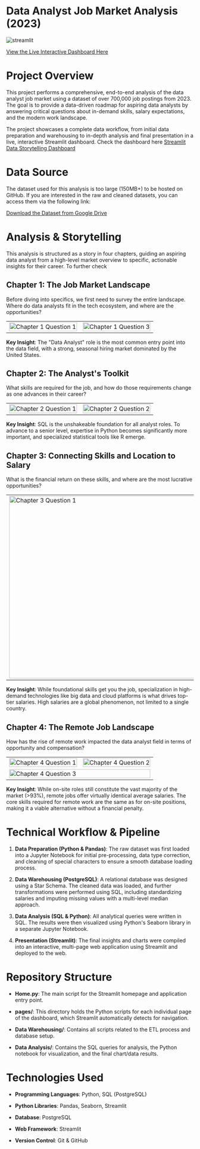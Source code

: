 # Data Analyst Job Market Analysis (2023)
![streamlit](https://github.com/user-attachments/assets/e036a02a-e882-40fc-b68c-67d22bbd8fc3)

[View the Live Interactive Dashboard Here](https://datajobsqlproject.streamlit.app/)
# Project Overview
This project performs a comprehensive, end-to-end analysis of the data analyst job market using a dataset of over 700,000 job postings from 2023. The goal is to provide a data-driven roadmap for aspiring data analysts by answering critical questions about in-demand skills, salary expectations, and the modern work landscape.

The project showcases a complete data workflow, from initial data preparation and warehousing to in-depth analysis and final presentation in a live, interactive Streamlit dashboard. Check the dashboard here [Streamlit Data Storytelling Dashboard](https://datajobsqlproject.streamlit.app/)

# Data Source
The dataset used for this analysis is too large (150MB+) to be hosted on GitHub. If you are interested in the raw and cleaned datasets, you can access them via the following link:

[Download the Dataset from Google Drive](https://drive.google.com/drive/u/0/folders/1rSHk8MFsiWnKlHMHfdDjwWKCCqGNd-Pz)

# Analysis & Storytelling
This analysis is structured as a story in four chapters, guiding an aspiring data analyst from a high-level market overview to specific, actionable insights for their career. To further check

## Chapter 1: The Job Market Landscape
Before diving into specifics, we first need to survey the entire landscape. Where do data analysts fit in the tech ecosystem, and where are the opportunities?
<table>
<tr>
<td><img width="100%" alt="Chapter 1 Question 1" src="https://github.com/user-attachments/assets/695f2d6d-690c-475d-ba78-4943a8cbfcf4" /></td>
<td><img width="100%" alt="Chapter 1 Question 3" src="https://github.com/user-attachments/assets/aa2aadda-4270-4308-87be-9184d3e4f74d" /></td>
</tr>
</table>

**Key Insight**: The "Data Analyst" role is the most common entry point into the data field, with a strong, seasonal hiring market dominated by the United States.

## Chapter 2: The Analyst's Toolkit
What skills are required for the job, and how do those requirements change as one advances in their career?
<table>
<tr>
<td><img width="100%" alt="Chapter 2 Question 1" src="https://github.com/user-attachments/assets/af65ad5d-121f-47e1-bb8d-48b6d38c4db1" /></td>
<td><img width="100%" alt="Chapter 2 Question 2" src="https://github.com/user-attachments/assets/39c6dd07-7c73-441a-a504-d442f2dabf1a" /></td>
</tr>
</table>

**Key Insight**: SQL is the unshakeable foundation for all analyst roles. To advance to a senior level, expertise in Python becomes significantly more important, and specialized statistical tools like R emerge.

## Chapter 3: Connecting Skills and Location to Salary
What is the financial return on these skills, and where are the most lucrative opportunities?
<table>
<tr>
<td><img width="989" height="490" alt="Chapter 3 Question 1" src="https://github.com/user-attachments/assets/676cc572-22da-4ad5-9604-9cb743934fd5" /></td>
<td><img width="990" height="490" alt="Chapter 3 Question 2" src="https://github.com/user-attachments/assets/af4ccac1-b11d-4761-bce2-7147053e0b66" /></td>
</tr>
</table>

**Key Insight**: While foundational skills get you the job, specialization in high-demand technologies like big data and cloud platforms is what drives top-tier salaries. High salaries are a global phenomenon, not limited to a single country.

## Chapter 4: The Remote Job Landscape
How has the rise of remote work impacted the data analyst field in terms of opportunity and compensation?
<table>
<tr>
<td><img width="100%" alt="Chapter 4 Question 1" src="https://github.com/user-attachments/assets/12074bf3-fc0c-4b4b-ac21-b1d125b4979d" /></td>
<td><img width="100%" alt="Chapter 4 Question 2" src="https://github.com/user-attachments/assets/8d000757-a6bd-4d12-a4a6-bbabe9326ca7" /></td>
</tr>
<tr>
<td colspan="2"><img width="100%" alt="Chapter 4 Question 3" src="https://github.com/user-attachments/assets/81ed0732-ba73-4835-a167-d02d8f358590" /></td>
</tr>
</table>

**Key Insight**: While on-site roles still constitute the vast majority of the market (>93%), remote jobs offer virtually identical average salaries. The core skills required for remote work are the same as for on-site positions, making it a viable alternative without a financial penalty.

# Technical Workflow & Pipeline
1. **Data Preparation (Python & Pandas)**: The raw dataset was first loaded into a Jupyter Notebook for initial pre-processing, data type correction, and cleaning of special characters to ensure a smooth database loading process.

2. **Data Warehousing (PostgreSQL)**: A relational database was designed using a Star Schema. The cleaned data was loaded, and further transformations were performed using SQL, including standardizing salaries and imputing missing values with a multi-level median approach.

3. **Data Analysis (SQL & Python)**: All analytical queries were written in SQL. The results were then visualized using Python's Seaborn library in a separate Jupyter Notebook.

4. **Presentation (Streamlit)**: The final insights and charts were compiled into an interactive, multi-page web application using Streamlit and deployed to the web.

# Repository Structure
- **Home.py**: The main script for the Streamlit homepage and application entry point.

- **pages/**: This directory holds the Python scripts for each individual page of the dashboard, which Streamlit automatically detects for navigation.

- **Data Warehousing/**: Contains all scripts related to the ETL process and database setup.

- **Data Analysis/**: Contains the SQL queries for analysis, the Python notebook for visualization, and the final chart/data results.

# Technologies Used
- **Programming Languages**: Python, SQL (PostgreSQL)

- **Python Libraries**: Pandas, Seaborn, Streamlit

- **Database**: PostgreSQL

- **Web Framework**: Streamlit

- **Version Control**: Git & GitHub
